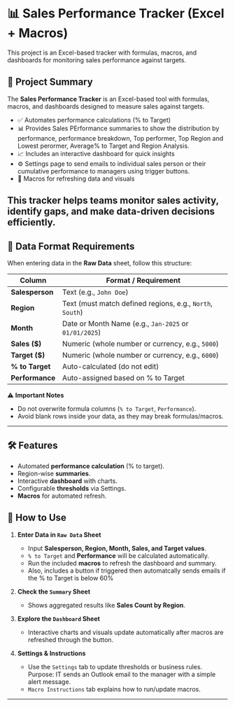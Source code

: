 
# 📊 Sales Performance Tracker (Excel + Macros)

This project is an Excel-based tracker with formulas, macros, and dashboards for monitoring sales performance against targets.  

## 📘 Project Summary  

The **Sales Performance Tracker** is an Excel-based tool with formulas, macros, and dashboards designed to measure sales against targets.  

- ✅ Automates performance calculations (% to Target)  
- 📊 Provides Sales PErformance summaries to show the distribution by performance, performance breakdown, Top performer, Top Region and Lowest perormer, Average% to Target and Region Analysis.
- 📈 Includes an interactive dashboard for quick insights  
- ⚙️ Settings page to send emails to individual sales person or their cumulative performance to managers using trigger buttons.
- 🔄 Macros for refreshing data and visuals  

This tracker helps teams monitor sales activity, identify gaps, and make data-driven decisions efficiently.  
---

## 📑 Data Format Requirements  

When entering data in the **Raw Data** sheet, follow this structure:  

| Column        | Format / Requirement |
|---------------|----------------------|
| **Salesperson** | Text (e.g., `John Doe`) |
| **Region**      | Text (must match defined regions, e.g., `North`, `South`) |
| **Month**       | Date or Month Name (e.g., `Jan-2025` or `01/01/2025`) |
| **Sales ($)**   | Numeric (whole number or currency, e.g., `5000`) |
| **Target ($)**  | Numeric (whole number or currency, e.g., `6000`) |
| **% to Target** | Auto-calculated (do not edit) |
| **Performance** | Auto-assigned based on % to Target |

⚠️ **Important Notes**  
- Do not overwrite formula columns (`% to Target`, `Performance`).  
- Avoid blank rows inside your data, as they may break formulas/macros.  

---

## 🛠 Features  

- Automated **performance calculation** (% to target).  
- Region-wise **summaries**.  
- Interactive **dashboard** with charts.  
- Configurable **thresholds** via Settings.  
- **Macros** for automated refresh. 




## 🚀 How to Use  

1. **Enter Data in `Raw Data` Sheet**  
   - Input **Salesperson, Region, Month, Sales, and Target values**.  
   - `% to Target` and **Performance** will be calculated automatically.  
   - Run the included **macros** to refresh the dashboard and summary.
   - Also, includes a button if triggered then automatcally sends emails if the % to Target is below 60%

2. **Check the `Summary` Sheet**  
   - Shows aggregated results like **Sales Count by Region**.  

3. **Explore the `Dashboard` Sheet**  
   - Interactive charts and visuals update automatically after macros are refreshed through the button.

4. **Settings & Instructions**  
   - Use the `Settings` tab to update thresholds or business rules. Purpose: IT sends an Outlook email to the manager with a simple alert message.
   - `Macro Instructions` tab explains how to run/update macros.  

---


